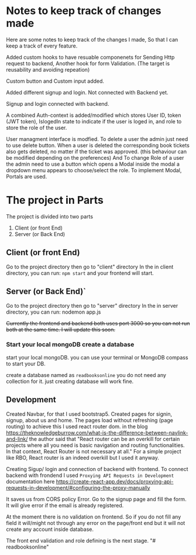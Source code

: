 # Notes to keep track of changes made

Here are some notes to keep track of the changes I made, So that I can keep a track of every feature.

Added custom hooks to have resuable componenets for Sending Http request to backend, Another hook for form Validation. (The target is reusability and avoiding repeation)

Custom button and Custom input added.

Added different signup and login. Not connected with Backend yet.

Signup and login connected with backend.

A combined Auth-context is added/modified which stores User ID, token (JWT token), IslogedIn state to indicate if the user is loged in, and role to store the role of the user.

User managment interface is modfied. To delete a user the admin just need to use delete button. When a user is deleted the corresponding book tickets also gets deleted, no matter if the ticket was approved. (this behaviour can be modified depending on the preferences) And To change Role of a user the admin need to use a button which opens a Modal inside the modal a dropdown menu appears to choose/select the role. To implement Modal, Portals are used.

# The project in Parts

The project is divided into two parts

1. Client (or front End)
2. Server (or Back End)

## Client (or front End)

Go to the project directory then go to "client" directory
In the in client directory, you can run:
`npm start`
and your frontend will start.

## Server (or Back End)`

Go to the project directory then go to "server" directory
In the in server directory, you can run:
nodemon app.js

~~Currently the frontend and backend both uses port 3000 so you can not run both at the same time. I will update this soon.~~

### Start your local mongoDB create a database

start your local mongoDB. you can use your terminal or MongoDB compass to start your DB.

create a database named as
`readbooksonline`
you do not need any collection for it. just creating database will work fine.

## Development

Created Navbar, for that I used bootstrap5.
Created pages for signin, signup, about us and home. The pages load without refreshing (page routing) to achieve this I used react router dom.
in the blog https://theknowledgeburrow.com/what-is-the-difference-between-navlink-and-link/
the author said that "React router can be an overkill for certain projects where all you need is basic navigation and routing functionalities. In that context, React Router is not necessary at all."
For a simple project like RBO, React router is an indeed overkill but I used it anyway.

Creating Sigup/ login and connection of backend with frontend.
To connect backend with frondend I used `Proxying API Requests in Development`
documentation here https://create-react-app.dev/docs/proxying-api-requests-in-development/#configuring-the-proxy-manually

It saves us from CORS policy Error.
Go to the signup page and fill the form. It will give error if the email is already registered.

At the moment there is no validation on frontend. So if you do not fill any field it will/might not through any error on the page/front end but it will not create any account inside database.

The front end validation and role defining is the next stage.
"# readbooksonline"
